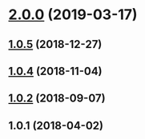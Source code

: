 # [2.0.0](https://github.com/dcboy/yp-wx-payment/compare/v1.0.5...v2.0.0) (2019-03-17)



## [1.0.5](https://github.com/dcboy/yp-wx-payment/compare/v1.0.4...v1.0.5) (2018-12-27)



## [1.0.4](https://github.com/dcboy/yp-wx-payment/compare/v1.0.3...v1.0.4) (2018-11-04)



## [1.0.2](https://github.com/dcboy/yp-wx-payment/compare/v1.0.1...v1.0.2) (2018-09-07)



## 1.0.1 (2018-04-02)



